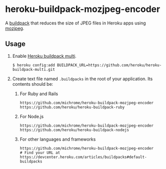 # heroku-buildpack-mozjpeg-encoder
A [buildpack](https://devcenter.heroku.com/articles/buildpacks) that reduces the size of JPEG files in Heroku apps using [mozjpeg](https://github.com/mozilla/mozjpeg).

## Usage

1. Enable [Heroku buildpack multi](https://github.com/heroku/heroku-buildpack-multi).

    ```
    $ heroku config:add BUILDPACK_URL=https://github.com/heroku/heroku-buildpack-multi.git
    ```

2. Create text file named `.buildpacks` in the root of your application. Its contents should be:
    1. For Ruby and Rails
    
        ````
        https://github.com/michrome/heroku-buildpack-mozjpeg-encoder
        https://github.com/heroku/heroku-buildpack-ruby
        ````
        
    2. For Node.js
    
        ````
        https://github.com/michrome/heroku-buildpack-mozjpeg-encoder
        https://github.com/heroku/heroku-buildpack-nodejs
        ````
        
    3. For other languages and frameworks
    
        ````
        https://github.com/michrome/heroku-buildpack-mozjpeg-encoder
        # Find your URL at https://devcenter.heroku.com/articles/buildpacks#default-buildpacks
        ````
